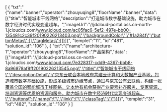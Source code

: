 [
	{
		"txt":"{\"name\":\"banner\",\"operator\":\"zhouyuqing8\",\"floorName\":\"banner\",\"data\":[{\"title\":\"智能城市干线网络\",\"description\":\"打造城市数字基础设施，助力城市在数字经济时代实现变道超车。\",\"imageUrl\":\"//jdcloud-portal.oss.cn-north-1.jcloudcs.com/www.jcloud.com/ac05fac6-5ef2-497e-bb00-135481c2c39f20190226213403.png\",\"backgroundColor\":\"#1a284f\",\"buttonMetas\":[],\"tagMetas\":[]}]}",
		"templet":"11",
		"id":"481",
		"solution_id":"106"
	},
	{
		"txt":"{\"name\":\"architecture-1\",\"operator\":\"zhouyuqing8\",\"floorName\":\"产品架构\",\"data\":[{\"imageUrl\":\"//jdcloud-portal.oss.cn-north-1.jcloudcs.com/www.jcloud.com/7e328317-cdd9-4367-bbb8-8a96878af8ff20190226213545.png\",\"title\":\"智能城市干线网络\",\"descriptionDetail\":\"京东云联合本地政府共建云计算和大数据产业基地，打造城市数字基础设施，形成多级城市边缘节点，通过与京东公有云联动，构建一张覆盖全国的智能城市干线网络，让本地有机会获得产业要素补齐服务、专家资源、培训资源等优质的资源和服务，助力城市在数字经济时代实现变道超车。\",\"buttons\":{\"name\":\"\",\"link\":\"\",\"classTag\":\"\"}}]}",
		"templet":"31",
		"id":"482",
		"solution_id":"106"
	}
]